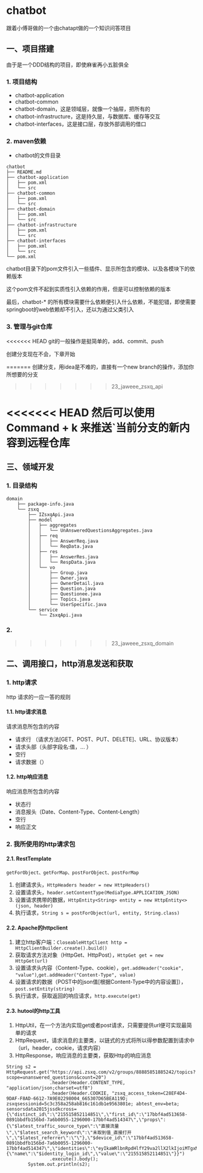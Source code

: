 # chatbot
跟着小傅哥做的一个由chatapt做的一个知识问答项目


## 一、项目搭建

由于是一个DDD结构的项目，即使麻雀再小五脏俱全

### 1. 项目结构
- chatbot-application 
- chatbot-common 
- chatbot-domain，这是领域层，就像一个抽屉，把所有的
- chatbot-infrastructure，这是持久层，与数据库、缓存等交互 
- chatbot-interfaces，这是接口层，存放外部调用的借口

### 2. maven依赖

- chatbot的文件目录

```text
chatbot
├── README.md
├── chatbot-application
│   ├── pom.xml
│   └── src
├── chatbot-common
│   ├── pom.xml
│   └── src
├── chatbot-domain
│   ├── pom.xml
│   └── src
├── chatbot-infrastructure
│   ├── pom.xml
│   └── src
├── chatbot-interfaces
│   ├── pom.xml
│   └── src
└── pom.xml
```

chatbot目录下的pom文件引入一些插件、显示所包含的模块、以及各模块下的依赖版本

这个pom文件不起到实质性引入依赖的作用，但是可以控制依赖的版本

最后，chatbot-* 的所有模块需要什么依赖便引入什么依赖，不能犯错，即使需要springboot的web依赖却不引入，还以为通过父类引入

### 3. 管理与git仓库

<<<<<<< HEAD
git的一般操作是挺简单的，add、commit、push

创建分支现在不会，下章开始


=======
创建分支，用idea是不难的，直接有一个new branch的操作，添加你所想要的分支
>>>>>>> 23_jaweee_zsxq_api

<<<<<<< HEAD
然后可以使用Command + k 来推送`当前分支的新内容到远程仓库
=======
## 三、领域开发

### 1. 目录结构

```text
domain
    ├── package-info.java
    └── zsxq
        ├── IZsxqApi.java
        ├── model
        │   ├── aggregates
        │   │   └── UnAnsweredQuestionsAggregates.java
        │   ├── req
        │   │   ├── AnswerReq.java
        │   │   └── ReqData.java
        │   ├── res
        │   │   ├── AnswerRes.java
        │   │   └── RespData.java
        │   └── vo
        │       ├── Group.java
        │       ├── Owner.java
        │       ├── OwnerDetail.java
        │       ├── Question.java
        │       ├── Questionee.java
        │       ├── Topics.java
        │       └── UserSpecific.java
        └── service
            └── ZsxqApi.java
```


### 2. 


>>>>>>> 23_jaweee_zsxq_domain

## 二、调用接口，http消息发送和获取

### 1. http请求

http 请求的一应一答的规则
#### 1.1. http请求消息

请求消息所包含的内容
- 请求行 （请求方法[GET、POST、PUT、DELETE]、URL、协议版本）
- 请求头部（头部字段名:值，... ）
- 空行
- 请求数据（）


#### 1.2. http响应消息

响应消息所包含的内容
- 状态行
- 消息报头（Date、Content-Type、Content-Length）
- 空行
- 响应正文

### 2. 我所使用的http请求包

#### 2.1. RestTemplate
`getForObject、getForMap、postForObject、postForMap`
1. 创建请求头，`HttpHeaders header = new HttpHeaders()`
2. 设置请求头，`header.setContentType(MediaType.APPLICATION_JSON)`
3. 设置请求携带的数据，`HttpEntity<String> entity = new HttpEntity<>(json, header)`
4. 执行请求，`String s = postForObject(url, entity, String.class)`

#### 2.2. Apache的httpclient
1. 建立http客户端：`CloseableHttpClient http = HttpClientBuilder.create().build()`
2. 获取请求方法对象（HttpGet、HttpPost），`HttpGet get = new HttpGet(url)`
3. 设置请求头内容（Content-Type、cookie），`get.addHeader("cookie", "value")`,`get.addHeader("Content-Type", value)`
4. 设置请求的数据（POST中的json值[根据Content-Type中的内容设置]），`post.setEntity(string)`
5. 执行请求，获取返回的响应请求，`http.execute(get)`

#### 2.3. hutool的http工具
1. HttpUtil，在一个方法内实现get或者post请求，只需要提供url便可实现最简单的请求
2. HttpRequest，请求消息的主要类，以链式的方式将所以得参数配置到请求中（url，header，cookie，请求内容）
3. HttpResponse，响应消息的主要类，获取Http的响应消息

```
String s2 = HttpRequest.get("https://api.zsxq.com/v2/groups/88885851885242/topics?scope=unanswered_questions&count=20")
                .header(Header.CONTENT_TYPE, "application/json;charset=utf8")
                .header(Header.COOKIE, "zsxq_access_token=C28EF4D4-9DAF-F8AD-6612-7A9E02298004_665307D65BEA119D; zsxqsessionid=5c3c358a258ab816c161db1e9563801e; abtest_env=beta; sensorsdata2015jssdkcross={\"distinct_id\":\"215515852114851\",\"first_id\":\"17bbf4ad513658-0891bbdfb156bd-7a6b0055-1296000-17bbf4ad514347\",\"props\":{\"$latest_traffic_source_type\":\"直接流量\",\"$latest_search_keyword\":\"未取到值_直接打开\",\"$latest_referrer\":\"\"},\"$device_id\":\"17bbf4ad513658-0891bbdfb156bd-7a6b0055-1296000-17bbf4ad514347\",\"identities\":\"eyIkaWRlbnRpdHlfY29va2llX2lkIjoiMTgxMzk5OTE5ZTJlZDktMGJjYzc3NjU3Y2E5ZjctNjQ0NzI2NGEtMjA3MzYwMC0xODEzOTk5MTllMzExODYiLCIkaWRlbnRpdHlfbG9naW5faWQiOiIyMTU1MTU4NTIxMTQ4NTEifQ==\",\"history_login_id\":{\"name\":\"$identity_login_id\",\"value\":\"215515852114851\"}}")
                .execute().body();
        System.out.println(s2);
```